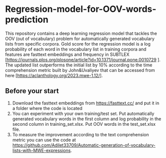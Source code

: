 # Regression-model-for-OOV-words-prediction
This repository contains a deep learning regression model that tackles the OOV (out of vocabulary) problem for automatically generated vocabulary lists from specific corpora. Gold score for the regression model is a log probability of each word in the vocabulary list in training corpora and features are fasttext embeddings and frequency in SUBTLEX [https://journals.plos.org/plosone/article?id=10.1371/journal.pone.0010729 ]. The updated list outperforms the initial list by 10% according to the time comprehension metric built by John&Uvaliyev that can be accessed from here [https://aclanthology.org/2023.mwe-1.12/]. 

## Before your start
1. Download the fasttext embeddings from https://fasttext.cc/ and put it in a folder where the code is located
2. You can experiment with your own training/test set. Put automatically generated vocabulary words in the first column and log probability in the second column in training_set.xlsx. Put OOV words in the test_set.xlsx file.
3. To measure the improvement according to the text comprehension metric you can use the code at https://github.com/Adilet33709/Automatic-generation-of-vocabulary-lists-with-MWE-expressions. 




